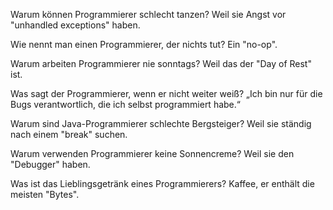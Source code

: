 Warum können Programmierer schlecht tanzen?
Weil sie Angst vor "unhandled exceptions" haben.

Wie nennt man einen Programmierer, der nichts tut?
Ein "no-op".

Warum arbeiten Programmierer nie sonntags?
Weil das der "Day of Rest" ist.

Was sagt der Programmierer, wenn er nicht weiter weiß?
„Ich bin nur für die Bugs verantwortlich, die ich selbst programmiert habe.“

Warum sind Java-Programmierer schlechte Bergsteiger?
Weil sie ständig nach einem "break" suchen.

Warum verwenden Programmierer keine Sonnencreme?
Weil sie den "Debugger" haben.

Was ist das Lieblingsgetränk eines Programmierers?
Kaffee, er enthält die meisten "Bytes".
